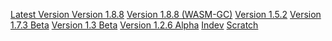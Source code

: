 [Latest Version](https://eaglercraft.com/mc/1.8.8/)[
Version 1.8.8](https://eaglercraft.com/mc/1.8.8/)
[Version 1.8.8 (WASM-GC)](https://eaglercraft.com/mc/1.8.8-wasm/)
[Version 1.5.2](https://eaglercraft.com/mc/1.5.2/)
[Version 1.7.3 Beta](https://eaglercraft.com/mc/b1.7.3/)
[Version 1.3 Beta](https://eaglercraft.com/mc/b1.3/)
[Version 1.2.6 Alpha](https://eaglercraft.com/mc/a1.2.6/)
[Indev](https://eaglercraft.com/mc/indev/)
[Scratch](https://eaglercraft.com/mc/scratch/)
